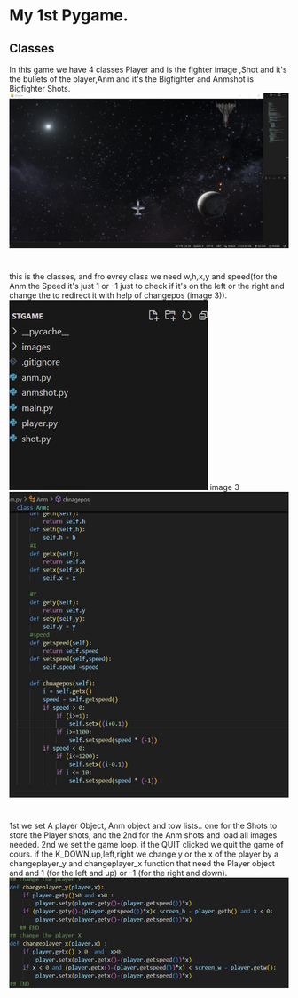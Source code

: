 # My 1st Pygame.
## Classes
In this game we have 4 classes Player and is the fighter image ,Shot and it's the bullets of the player,Anm and it's the Bigfighter and Anmshot is Bigfighter Shots.
![image1](stgame/images/forgithub/projectimg.jpg)
#
this is the classes, and  fro evrey class we need w,h,x,y and speed(for the Anm the Speed it's just 1 or -1 just to check if it's on the left or the right and change the to redirect it with help of changepos (image 3)).
![image1](stgame/images/forgithub/classes.jpg)
image 3
![image1](stgame/images/forgithub/anmclass.jpg)
#
1st we set A player Object, Anm object and tow lists.. one for the Shots to store the Player shots, and the 2nd for the Anm shots and load all images needed.
2nd we set the game loop.
if the QUIT clicked we quit the game of cours.
if the K_DOWN,up,left,right we change y  or the x of the player by a changeplayer_y and changeplayer_x  function that need the  Player object and and 1 (for the left and up) or -1 (for the right and down).
![image1](stgame/images/forgithub/changeplayer.jpg)






